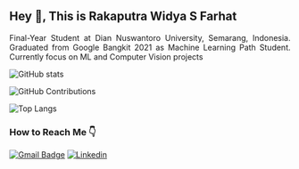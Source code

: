 ## Hey 👋, This is Rakaputra Widya S Farhat

<p align='justify'>Final-Year Student at Dian Nuswantoro University, Semarang, Indonesia. Graduated from Google Bangkit 2021 as Machine Learning Path Student. Currently focus on ML and Computer Vision projects</p>

![GitHub stats](https://github-readme-stats.vercel.app/api?username=rakaputrawidyasf&show_icons=true&theme=tokyonight)

![GitHub Contributions](https://github-readme-streak-stats.herokuapp.com/?user=rakaputrawidyasf&theme=tokyonight) 

![Top Langs](https://github-readme-stats.vercel.app/api/top-langs/?username=rakaputrawidyasf&?includeForks=true&layout=compact&theme=tokyonight)

### How to Reach Me 👇
[![Gmail Badge](https://img.shields.io/badge/Email-gray.svg?style=for-the-badge&logo=gmail)](mailto:rakaputrawidyasfarhat@gmail.com) 
[![Linkedin](https://img.shields.io/badge/LinkedIn-blue.svg?style=for-the-badge&logo=linkedin)](https://www.linkedin.com/in/rakaputrawidya-s-farhat-709356201/)

<!--
**rakaputrawidyasf/rakaputrawidyasf** is a ✨ _special_ ✨ repository because its `README.md` (this file) appears on your GitHub profile.

Here are some ideas to get you started:

- 🔭 I’m currently working on ...
- 🌱 I’m currently learning ...
- 👯 I’m looking to collaborate on ...
- 🤔 I’m looking for help with ...
- 💬 Ask me about ...
- 📫 How to reach me: ...
- 😄 Pronouns: ...
- ⚡ Fun fact: ...
-->
